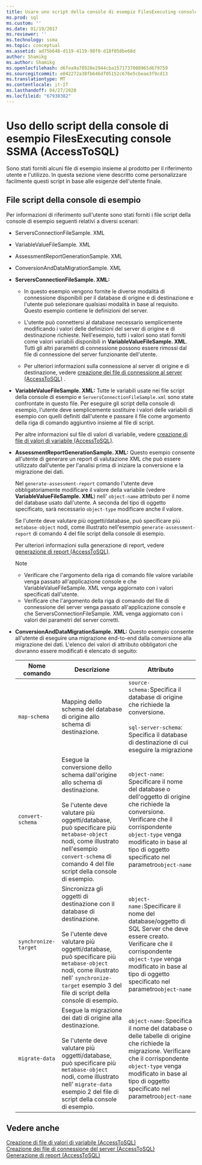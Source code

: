 ```yaml
---
title: Usare uno script della console di esempio FilesExecuting console SSMA | Microsoft Docs
ms.prod: sql
ms.custom: ''
ms.date: 01/19/2017
ms.reviewer: ''
ms.technology: ssma
ms.topic: conceptual
ms.assetid: ad75b648-d119-4119-98f0-d18f058be68d
author: Shamikg
ms.author: Shamikg
ms.openlocfilehash: d6fea9a78928e2944cba1571737008965d679759
ms.sourcegitcommit: e042272a38fb646df05152c676e5cbeae3f9cd13
ms.translationtype: MT
ms.contentlocale: it-IT
ms.lasthandoff: 04/27/2020
ms.locfileid: "67938382"
---
```

# <a name="working-with-the-sample-console-script-filesexecuting-the-ssma-console-accesstosql"></a>Uso dello script della console di esempio FilesExecuting console SSMA (AccessToSQL)
Sono stati forniti alcuni file di esempio insieme al prodotto per il riferimento utente e l'utilizzo. In questa sezione viene descritto come personalizzare facilmente questi script in base alle esigenze dell'utente finale.  
  
## <a name="sample-console-script-files"></a>File script della console di esempio  
Per informazioni di riferimento sull'utente sono stati forniti i file script della console di esempio seguenti relativi a diversi scenari:  
  
-   ServersConnectionFileSample. XML  
  
-   VariableValueFileSample. XML  
  
-   AssessmentReportGenerationSample. XML  
  
-   ConversionAndDataMigrationSample. XML  
  
-   **ServersConnectionFileSample. XML:**  
  
    -   In questo esempio vengono fornite le diverse modalità di connessione disponibili per il database di origine e di destinazione e l'utente può selezionare qualsiasi modalità in base al requisito. Questo esempio contiene le definizioni del server.  
  
    -   L'utente può connettersi al database necessario semplicemente modificando i valori delle definizioni del server di origine e di destinazione richieste. Nell'esempio, tutti i valori sono stati forniti come valori variabili disponibili in **VariableValueFileSample. XML**. Tutti gli altri parametri di connessione possono essere rimossi dal file di connessione del server funzionante dell'utente.  
  
    -   Per ulteriori informazioni sulla connessione al server di origine e di destinazione, vedere [creazione dei file di connessione al server &#40;AccessToSQL&#41;](../../ssma/access/creating-the-server-connection-files-accesstosql.md) .  
  
-   **VariableValueFileSample. XML:** Tutte le variabili usate nei file script della console di esempio e `ServersConnectionFileSample.xml` sono state confrontate in questo file. Per eseguire gli script della console di esempio, l'utente deve semplicemente sostituire i valori delle variabili di esempio con quelli definiti dall'utente e passare il file come argomento della riga di comando aggiuntivo insieme al file di script.  
  
    Per altre informazioni sul file di valori di variabile, vedere [creazione di file di valori di variabile &#40;AccessToSQL&#41;](../../ssma/access/creating-variable-value-files-accesstosql.md).  
  
-   **AssessmentReportGenerationSample. XML:** Questo esempio consente all'utente di generare un report di valutazione XML che può essere utilizzato dall'utente per l'analisi prima di iniziare la conversione e la migrazione dei dati.  
  
    Nel `generate-assessment-report` comando l'utente deve obbligatoriamente modificare il valore della variabile (vedere **VariableValueFileSample. XML**) nell' `object-name` attributo per il nome del database usato dall'utente. A seconda del tipo di oggetto specificato, sarà necessario `object-type` modificare anche il valore.  
  
    Se l'utente deve valutare più oggetti/database, può specificare più `metabase-object` nodi, come illustrato nell'esempio `generate-assessment-report` di comando 4 del file script della console di esempio.  
  
    Per ulteriori informazioni sulla generazione di report, vedere [generazione di report &#40;AccessToSQL&#41;](../../ssma/access/generating-reports-accesstosql.md).  
  
    > [!NOTE]  
    > -   Verificare che l'argomento della riga di comando file valore variabile venga passato all'applicazione console e che VariableValueFileSample. XML venga aggiornato con i valori specificati dall'utente.  
    > -   Verificare che l'argomento della riga di comando del file di connessione del server venga passato all'applicazione console e che ServersConnectionFileSample. XML venga aggiornato con i valori dei parametri del server corretti.  
  
-   **ConversionAndDataMigrationSample. XML:** Questo esempio consente all'utente di eseguire una migrazione end-to-end dalla conversione alla migrazione dei dati. L'elenco dei valori di attributo obbligatori che dovranno essere modificati è elencato di seguito:  
  
    |Nome comando|Descrizione|Attributo|  
    |----------------|---------------|-------------|  
    |`map-schema`|Mapping dello schema del database di origine allo schema di destinazione.|`source-schema:`Specifica il database di origine che richiede la conversione.<br /><br />`sql-server-schema`: Specifica il database di destinazione di cui eseguire la migrazione|  
    |`convert-schema`|Esegue la conversione dello schema dall'origine allo schema di destinazione.<br /><br />Se l'utente deve valutare più oggetti/database, può specificare più `metabase-object` nodi, come illustrato nell'esempio `convert-schema` di comando 4 del file script della console di esempio.|`object-name`: Specificare il nome del database o dell'oggetto di origine che richiede la conversione. Verificare che il corrispondente `object-type` venga modificato in base al tipo di oggetto specificato nel parametro`object-name`|  
    |`synchronize-target`|Sincronizza gli oggetti di destinazione con il database di destinazione.<br /><br />Se l'utente deve valutare più oggetti/database, può specificare più `metabase-object` nodi, come illustrato nell' `synchronize-target` esempio 3 del file di script della console di esempio.|`object-name:`Specificare il nome del database/oggetto di SQL Server che deve essere creato. Verificare che il corrispondente `object-type` venga modificato in base al tipo di oggetto specificato nel parametro`object-name`|  
    |`migrate-data`|Esegue la migrazione dei dati di origine alla destinazione.<br /><br />Se l'utente deve valutare più oggetti/database, può specificare più `metabase-object` nodi, come illustrato nell' `migrate-data` esempio 2 del file di script della console di esempio.|`object-name:`Specifica il nome del database o delle tabelle di origine che richiede la migrazione. Verificare che il corrispondente `object-type` venga modificato in base al tipo di oggetto specificato nel parametro`object-name`|  
  
## <a name="see-also"></a>Vedere anche  
[Creazione di file di valori di variabile &#40;AccessToSQL&#41;](../../ssma/access/creating-variable-value-files-accesstosql.md)  
[Creazione dei file di connessione del server &#40;AccessToSQL&#41;](../../ssma/access/creating-the-server-connection-files-accesstosql.md)  
[Generazione di report &#40;AccessToSQL&#41;](../../ssma/access/generating-reports-accesstosql.md)  
  
